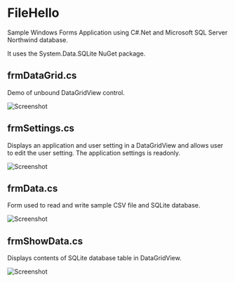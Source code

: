 ﻿
# FileHello

Sample Windows Forms Application using C#.Net and Microsoft SQL Server Northwind database.

It uses the System.Data.SQLite NuGet package.

## frmDataGrid.cs

Demo of unbound DataGridView control.

![Screenshot](https://raw.github.com/codecypher/visualstudio/master/FileHello/screenshots/filehello.1.png "Form1 screenshot")

## frmSettings.cs

Displays an application and user setting in a DataGridView and allows user to edit the user setting.
The application settings is readonly.

![Screenshot](https://raw.github.com/codecypher/visualstudio/master/FileHello/screenshots/filehello.2.png "Form2 screenshot")

## frmData.cs

Form used to read and write sample CSV file and SQLite database.

![Screenshot](https://raw.github.com/codecypher/visualstudio/master/FileHello/screenshots/filehello.3.png "Form3 screenshot")

## frmShowData.cs

Displays contents of SQLite database table in DataGridView.

![Screenshot](https://raw.github.com/codecypher/visualstudio/master/FileHello/screenshots/filehello.4.png "Form4 screenshot")


